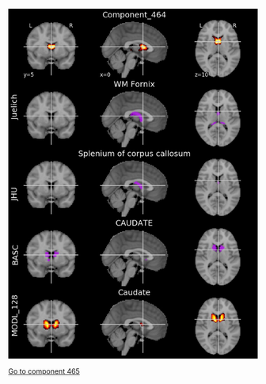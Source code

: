 


![464](preliminary/464.jpg "Component 464")

[Go to component 465](https://parietal-inria.github.io/MODL_atlas/512/465 "Component 465")